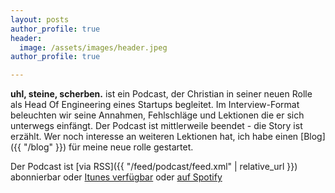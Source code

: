 ```yaml
---
layout: posts
author_profile: true
header:
  image: /assets/images/header.jpeg
author_profile: true	

---
```


**uhl, steine, scherben.** ist ein Podcast, der Christian in seiner neuen Rolle als Head Of Engineering eines Startups begleitet. Im Interview-Format beleuchten wir seine Annahmen, Fehlschläge und Lektionen die er sich unterwegs einfängt. Der Podcast ist mittlerweile beendet - die Story ist erzählt. Wer noch interesse an weiteren Lektionen hat, ich habe einen [Blog]({{ "/blog" }}) für meine neue rolle gestartet.

Der Podcast ist [via RSS]({{ "/feed/podcast/feed.xml" | relative_url }}) abonnierbar oder [Itunes verfügbar](https://itunes.apple.com/de/podcast/uhl-steine-scherben/id1323517247?l=en) oder [auf Spotify](https://open.spotify.com/show/1ngZksrY37gaNpqsvM5lDZ)